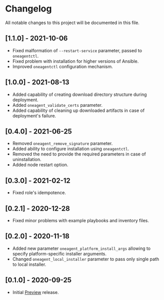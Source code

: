 # Changelog

All notable changes to this project will be documented in this file.

## [1.1.0] - 2021-10-06

- Fixed malformation of `--restart-service` parameter, passed to `oneagentctl`.
- Fixed problem with installation for higher versions of Ansible.
- Improved `oneagentctl` configuration mechanism.

## [1.0.0] - 2021-08-13

- Added capability of creating download directory structure during deployment.
- Added `oneagent_validate_certs` parameter.
- Added capability of cleaning up downloaded artifacts in case of deployment's failure.

## [0.4.0] - 2021-06-25

- Removed `oneagent_remove_signature` parameter.
- Added ability to configure installation using `oneagentctl`.
- Removed the need to provide the required parameters in case of uninstallation.
- Added node restart option. 

## [0.3.0] - 2021-02-12

- Fixed role's idempotence.

## [0.2.1] - 2020-12-28

- Fixed minor problems with example playbooks and inventory files.

## [0.2.0] - 2020-11-18

- Added new parameter `oneagent_platform_install_args` allowing to specify platform-specific installer arguments.
- Changed `oneagent_local_installer` parameter to pass only single path to local installer.

## [0.1.0] - 2020-09-25

- Initial [Preview](https://www.dynatrace.com/support/help/shortlink/preview-and-early-adopter-releases) release.
